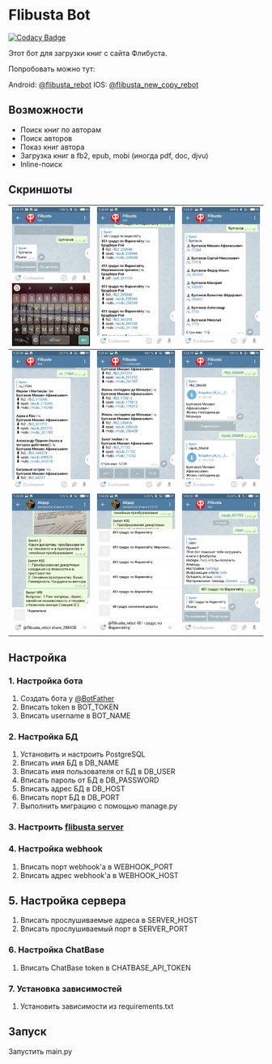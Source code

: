 # Flibusta Bot

[![Codacy Badge](https://api.codacy.com/project/badge/Grade/e457160fdaf545cc8a031bb14146204c)](https://www.codacy.com/manual/Kurbezz/async_flibusta_bot?utm_source=github.com&amp;utm_medium=referral&amp;utm_content=Kurbezz/async_flibusta_bot&amp;utm_campaign=Badge_Grade)

Этот бот для загрузки книг с сайта Флибуста.

Попробовать можно тут: 

Android: [@flibusta_rebot](https://www.t.me/flibusta_rebot)
IOS: [@flibusta_new_copy_rebot](https://www.t.me/flibusta_new_copy_rebot)

## Возможности
* Поиск книг по авторам
* Поиск авторов
* Показ книг автора
* Загрузка книг в fb2, epub, mobi (иногда pdf, doc, djvu)
* Inline-поиск

## Скриншоты

![](/pics/screenshot_1.jpg) | ![](/pics/screenshot_2.jpg) | ![](/pics/screenshot_3.jpg) |
-|-|-
![](/pics/screenshot_4.jpg) | ![](/pics/screenshot_5.jpg) | ![](/pics/screenshot_6.jpg) |
![](/pics/screenshot_7.jpg) | ![](/pics/screenshot_9.jpg) | ![](/pics/screenshot_10.jpg) |

## Настройка
### 1. Настройка бота
1. Создать бота у [@BotFather](https://www.t.me/BotFather)
2.  Вписать token в BOT_TOKEN
3. Вписать username в BOT_NAME
### 2. Настройка БД
1. Установить и настроить PostgreSQL
2. Вписать имя БД в DB_NAME
3. Вписать имя пользователя от БД в DB_USER
4. Вписать пароль от БД в DB_PASSWORD
5. Вписать адрес БД в DB_HOST
6. Вписать порт БД в DB_PORT
7. Выполнить миграцию с помощью manage.py
### 3. Настроить [flibusta server](https://github.com/Kurbezz/flibusta_server)
### 4. Настройка webhook
1. Вписать порт webhook'a в WEBHOOK_PORT
2. Вписать адрес webhook'a в WEBHOOK_HOST
## 5. Настройка сервера
1. Вписать прослушиваемые адреса в SERVER_HOST
2. Вписать прослушиваемый порт в SERVER_PORT
### 6. Настройка ChatBase 
1. Вписать ChatBase token в CHATBASE_API_TOKEN
### 7. Установка зависимостей
1. Установить зависимости из requirements.txt
## Запуск
Запустить main.py
